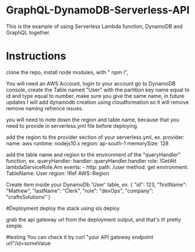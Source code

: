 # GraphQL-DynamoDB-Serverless-API

This is the example of using Serverless Lambda function, DynamoDB and GraphQL together. 

# Instructions

clone the repo,
install node modules, with 
" npm i",

You will need an AWS Account, login to your account go to DynamoDB console,
create the Table named "User" with the partition key name equal to id and type equal to number, make sure you give the same name, in future updates I will add dynamodb creation using cloudformation so it will remove remove naming refrence issues.

you will need to note down the region and table name, because that you need to provide in serverless.yml file before deploying.

add the region to the provider section of your serverless.yml, ex.
provider:
  name: aws
  runtime: nodejs10.x
  region: ap-south-1
  memorySize: 128
  
add the table name and region to the environment of the "queryHandler" function, ex.
queryHandler:
    handler: queryHandler.handler
    role: !GetAtt lambdaServiceRole.Arn
    events:
      - http:
          path: /user
          method: get
    environment:
      TableName: User
      region: !Ref AWS::Region

Create item inside your DynamoDb 'User' table, ex.
{
    "id": 123,
    "firstName": "Mathew",
    "lastName": "Clerk",
    "role": "devOps",
    "company": "craftsSolutions"
}


#Deployment
deploy the stack using
sls deploy


grab the api gateway url from the deployment output,
and that's it! pretty simple.


#testing
You can check it by 
curl "your API gateway endpoint url"/id=someValue